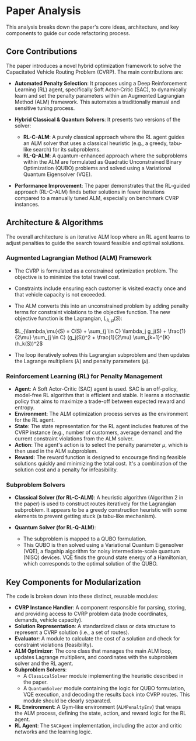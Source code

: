 # Paper Analysis

This analysis breaks down the paper's core ideas, architecture, and key components to guide our code refactoring process.

## Core Contributions

The paper introduces a novel hybrid optimization framework to solve the Capacitated Vehicle Routing Problem (CVRP). The main contributions are:

- **Automated Penalty Selection**: It proposes using a Deep Reinforcement Learning (RL) agent, specifically Soft Actor-Critic (SAC), to dynamically learn and set the penalty parameters within an Augmented Lagrangian Method (ALM) framework. This automates a traditionally manual and sensitive tuning process.

- **Hybrid Classical & Quantum Solvers**: It presents two versions of the solver:
  - **RL-C-ALM**: A purely classical approach where the RL agent guides an ALM solver that uses a classical heuristic (e.g., a greedy, tabu-like search) for its subproblems.
  - **RL-Q-ALM**: A quantum-enhanced approach where the subproblems within the ALM are formulated as Quadratic Unconstrained Binary Optimization (QUBO) problems and solved using a Variational Quantum Eigensolver (VQE).

- **Performance Improvement**: The paper demonstrates that the RL-guided approach (RL-C-ALM) finds better solutions in fewer iterations compared to a manually tuned ALM, especially on benchmark CVRP instances.

## Architecture & Algorithms

The overall architecture is an iterative ALM loop where an RL agent learns to adjust penalties to guide the search toward feasible and optimal solutions.

### Augmented Lagrangian Method (ALM) Framework

- The CVRP is formulated as a constrained optimization problem. The objective is to minimize the total travel cost.
- Constraints include ensuring each customer is visited exactly once and that vehicle capacity is not exceeded.
- The ALM converts this into an unconstrained problem by adding penalty terms for constraint violations to the objective function. The new objective function is the Lagrangian, $L_{\lambda,\mu}(S)$:

  $L_{\lambda,\mu}(S) = C(S) + \sum_{j \in C} \lambda_j g_j(S) + \frac{1}{2\mu} \sum_{j \in C} (g_j(S))^2 + \frac{1}{2\mu} \sum_{k=1}^{K} (h_k(S))^2$

- The loop iteratively solves this Lagrangian subproblem and then updates the Lagrange multipliers ($\lambda$) and penalty parameters ($\mu$).

### Reinforcement Learning (RL) for Penalty Management

- **Agent**: A Soft Actor-Critic (SAC) agent is used. SAC is an off-policy, model-free RL algorithm that is efficient and stable. It learns a stochastic policy that aims to maximize a trade-off between expected reward and entropy.
- **Environment**: The ALM optimization process serves as the environment for the RL agent.
- **State**: The state representation for the RL agent includes features of the CVRP instance (e.g., number of customers, average demand) and the current constraint violations from the ALM solver.
- **Action**: The agent's action is to select the penalty parameter $\mu$, which is then used in the ALM subproblem.
- **Reward**: The reward function is designed to encourage finding feasible solutions quickly and minimizing the total cost. It's a combination of the solution cost and a penalty for infeasibility.

### Subproblem Solvers

- **Classical Solver (for RL-C-ALM)**: A heuristic algorithm (Algorithm 2 in the paper) is used to construct routes iteratively for the Lagrangian subproblem. It appears to be a greedy construction heuristic with some elements to prevent getting stuck (a tabu-like mechanism).

- **Quantum Solver (for RL-Q-ALM)**:
  - The subproblem is mapped to a QUBO formulation.
  - This QUBO is then solved using a Variational Quantum Eigensolver (VQE), a flagship algorithm for noisy intermediate-scale quantum (NISQ) devices. VQE finds the ground state energy of a Hamiltonian, which corresponds to the optimal solution of the QUBO.

## Key Components for Modularization

The code is broken down into these distinct, reusable modules:

- **CVRP Instance Handler**: A component responsible for parsing, storing, and providing access to CVRP problem data (node coordinates, demands, vehicle capacity).
- **Solution Representation**: A standardized class or data structure to represent a CVRP solution (i.e., a set of routes).
- **Evaluator**: A module to calculate the cost of a solution and check for constraint violations (feasibility).
- **ALM Optimizer**: The core class that manages the main ALM loop, updates Lagrange multipliers, and coordinates with the subproblem solver and the RL agent.
- **Subproblem Solvers**:
  - A `ClassicalSolver` module implementing the heuristic described in the paper.
  - A `QuantumSolver` module containing the logic for QUBO formulation, VQE execution, and decoding the results back into CVRP routes. This module should be clearly separated.
- **RL Environment**: A Gym-like environment (`ALMPenaltyEnv`) that wraps the ALM process, defining the state, action, and reward logic for the RL agent.
- **RL Agent**: The `SACAgent` implementation, including the actor and critic networks and the learning logic.